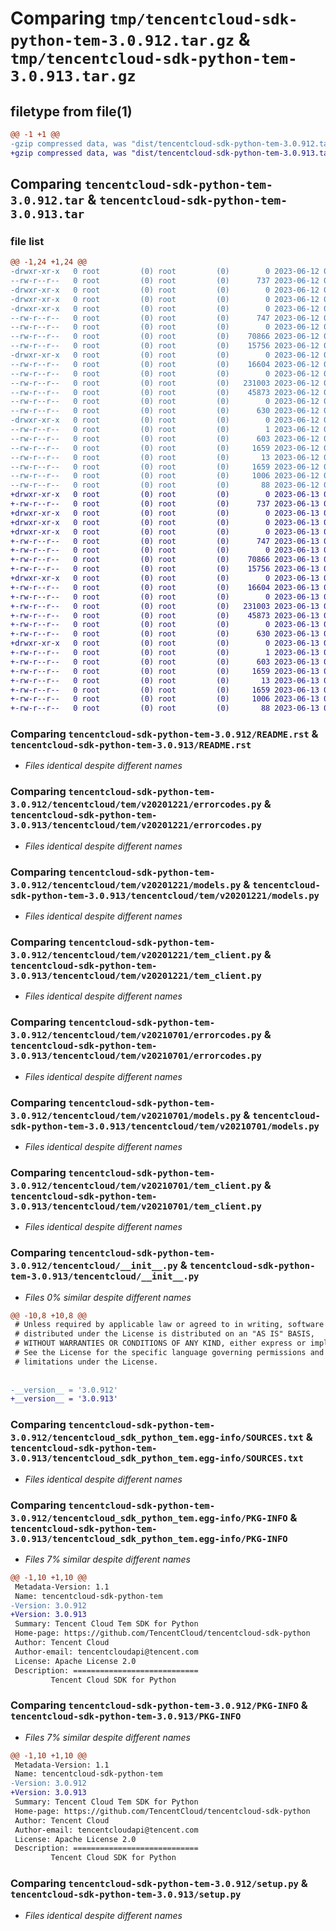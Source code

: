 # Comparing `tmp/tencentcloud-sdk-python-tem-3.0.912.tar.gz` & `tmp/tencentcloud-sdk-python-tem-3.0.913.tar.gz`

## filetype from file(1)

```diff
@@ -1 +1 @@
-gzip compressed data, was "dist/tencentcloud-sdk-python-tem-3.0.912.tar", last modified: Mon Jun 12 03:13:37 2023, max compression
+gzip compressed data, was "dist/tencentcloud-sdk-python-tem-3.0.913.tar", last modified: Tue Jun 13 02:26:39 2023, max compression
```

## Comparing `tencentcloud-sdk-python-tem-3.0.912.tar` & `tencentcloud-sdk-python-tem-3.0.913.tar`

### file list

```diff
@@ -1,24 +1,24 @@
-drwxr-xr-x   0 root         (0) root         (0)        0 2023-06-12 03:13:37.000000 tencentcloud-sdk-python-tem-3.0.912/
--rw-r--r--   0 root         (0) root         (0)      737 2023-06-12 03:13:37.000000 tencentcloud-sdk-python-tem-3.0.912/README.rst
-drwxr-xr-x   0 root         (0) root         (0)        0 2023-06-12 03:13:37.000000 tencentcloud-sdk-python-tem-3.0.912/tencentcloud/
-drwxr-xr-x   0 root         (0) root         (0)        0 2023-06-12 03:13:37.000000 tencentcloud-sdk-python-tem-3.0.912/tencentcloud/tem/
-drwxr-xr-x   0 root         (0) root         (0)        0 2023-06-12 03:13:37.000000 tencentcloud-sdk-python-tem-3.0.912/tencentcloud/tem/v20201221/
--rw-r--r--   0 root         (0) root         (0)      747 2023-06-12 03:13:37.000000 tencentcloud-sdk-python-tem-3.0.912/tencentcloud/tem/v20201221/errorcodes.py
--rw-r--r--   0 root         (0) root         (0)        0 2023-06-12 03:13:37.000000 tencentcloud-sdk-python-tem-3.0.912/tencentcloud/tem/v20201221/__init__.py
--rw-r--r--   0 root         (0) root         (0)    70866 2023-06-12 03:13:37.000000 tencentcloud-sdk-python-tem-3.0.912/tencentcloud/tem/v20201221/models.py
--rw-r--r--   0 root         (0) root         (0)    15756 2023-06-12 03:13:37.000000 tencentcloud-sdk-python-tem-3.0.912/tencentcloud/tem/v20201221/tem_client.py
-drwxr-xr-x   0 root         (0) root         (0)        0 2023-06-12 03:13:37.000000 tencentcloud-sdk-python-tem-3.0.912/tencentcloud/tem/v20210701/
--rw-r--r--   0 root         (0) root         (0)    16604 2023-06-12 03:13:37.000000 tencentcloud-sdk-python-tem-3.0.912/tencentcloud/tem/v20210701/errorcodes.py
--rw-r--r--   0 root         (0) root         (0)        0 2023-06-12 03:13:37.000000 tencentcloud-sdk-python-tem-3.0.912/tencentcloud/tem/v20210701/__init__.py
--rw-r--r--   0 root         (0) root         (0)   231003 2023-06-12 03:13:37.000000 tencentcloud-sdk-python-tem-3.0.912/tencentcloud/tem/v20210701/models.py
--rw-r--r--   0 root         (0) root         (0)    45873 2023-06-12 03:13:37.000000 tencentcloud-sdk-python-tem-3.0.912/tencentcloud/tem/v20210701/tem_client.py
--rw-r--r--   0 root         (0) root         (0)        0 2023-06-12 03:13:37.000000 tencentcloud-sdk-python-tem-3.0.912/tencentcloud/tem/__init__.py
--rw-r--r--   0 root         (0) root         (0)      630 2023-06-12 03:13:37.000000 tencentcloud-sdk-python-tem-3.0.912/tencentcloud/__init__.py
-drwxr-xr-x   0 root         (0) root         (0)        0 2023-06-12 03:13:37.000000 tencentcloud-sdk-python-tem-3.0.912/tencentcloud_sdk_python_tem.egg-info/
--rw-r--r--   0 root         (0) root         (0)        1 2023-06-12 03:13:37.000000 tencentcloud-sdk-python-tem-3.0.912/tencentcloud_sdk_python_tem.egg-info/dependency_links.txt
--rw-r--r--   0 root         (0) root         (0)      603 2023-06-12 03:13:37.000000 tencentcloud-sdk-python-tem-3.0.912/tencentcloud_sdk_python_tem.egg-info/SOURCES.txt
--rw-r--r--   0 root         (0) root         (0)     1659 2023-06-12 03:13:37.000000 tencentcloud-sdk-python-tem-3.0.912/tencentcloud_sdk_python_tem.egg-info/PKG-INFO
--rw-r--r--   0 root         (0) root         (0)       13 2023-06-12 03:13:37.000000 tencentcloud-sdk-python-tem-3.0.912/tencentcloud_sdk_python_tem.egg-info/top_level.txt
--rw-r--r--   0 root         (0) root         (0)     1659 2023-06-12 03:13:37.000000 tencentcloud-sdk-python-tem-3.0.912/PKG-INFO
--rw-r--r--   0 root         (0) root         (0)     1006 2023-06-12 03:13:37.000000 tencentcloud-sdk-python-tem-3.0.912/setup.py
--rw-r--r--   0 root         (0) root         (0)       88 2023-06-12 03:13:37.000000 tencentcloud-sdk-python-tem-3.0.912/setup.cfg
+drwxr-xr-x   0 root         (0) root         (0)        0 2023-06-13 02:26:39.000000 tencentcloud-sdk-python-tem-3.0.913/
+-rw-r--r--   0 root         (0) root         (0)      737 2023-06-13 02:26:39.000000 tencentcloud-sdk-python-tem-3.0.913/README.rst
+drwxr-xr-x   0 root         (0) root         (0)        0 2023-06-13 02:26:39.000000 tencentcloud-sdk-python-tem-3.0.913/tencentcloud/
+drwxr-xr-x   0 root         (0) root         (0)        0 2023-06-13 02:26:39.000000 tencentcloud-sdk-python-tem-3.0.913/tencentcloud/tem/
+drwxr-xr-x   0 root         (0) root         (0)        0 2023-06-13 02:26:39.000000 tencentcloud-sdk-python-tem-3.0.913/tencentcloud/tem/v20201221/
+-rw-r--r--   0 root         (0) root         (0)      747 2023-06-13 02:26:39.000000 tencentcloud-sdk-python-tem-3.0.913/tencentcloud/tem/v20201221/errorcodes.py
+-rw-r--r--   0 root         (0) root         (0)        0 2023-06-13 02:26:39.000000 tencentcloud-sdk-python-tem-3.0.913/tencentcloud/tem/v20201221/__init__.py
+-rw-r--r--   0 root         (0) root         (0)    70866 2023-06-13 02:26:39.000000 tencentcloud-sdk-python-tem-3.0.913/tencentcloud/tem/v20201221/models.py
+-rw-r--r--   0 root         (0) root         (0)    15756 2023-06-13 02:26:39.000000 tencentcloud-sdk-python-tem-3.0.913/tencentcloud/tem/v20201221/tem_client.py
+drwxr-xr-x   0 root         (0) root         (0)        0 2023-06-13 02:26:39.000000 tencentcloud-sdk-python-tem-3.0.913/tencentcloud/tem/v20210701/
+-rw-r--r--   0 root         (0) root         (0)    16604 2023-06-13 02:26:39.000000 tencentcloud-sdk-python-tem-3.0.913/tencentcloud/tem/v20210701/errorcodes.py
+-rw-r--r--   0 root         (0) root         (0)        0 2023-06-13 02:26:39.000000 tencentcloud-sdk-python-tem-3.0.913/tencentcloud/tem/v20210701/__init__.py
+-rw-r--r--   0 root         (0) root         (0)   231003 2023-06-13 02:26:39.000000 tencentcloud-sdk-python-tem-3.0.913/tencentcloud/tem/v20210701/models.py
+-rw-r--r--   0 root         (0) root         (0)    45873 2023-06-13 02:26:39.000000 tencentcloud-sdk-python-tem-3.0.913/tencentcloud/tem/v20210701/tem_client.py
+-rw-r--r--   0 root         (0) root         (0)        0 2023-06-13 02:26:39.000000 tencentcloud-sdk-python-tem-3.0.913/tencentcloud/tem/__init__.py
+-rw-r--r--   0 root         (0) root         (0)      630 2023-06-13 02:26:39.000000 tencentcloud-sdk-python-tem-3.0.913/tencentcloud/__init__.py
+drwxr-xr-x   0 root         (0) root         (0)        0 2023-06-13 02:26:39.000000 tencentcloud-sdk-python-tem-3.0.913/tencentcloud_sdk_python_tem.egg-info/
+-rw-r--r--   0 root         (0) root         (0)        1 2023-06-13 02:26:39.000000 tencentcloud-sdk-python-tem-3.0.913/tencentcloud_sdk_python_tem.egg-info/dependency_links.txt
+-rw-r--r--   0 root         (0) root         (0)      603 2023-06-13 02:26:39.000000 tencentcloud-sdk-python-tem-3.0.913/tencentcloud_sdk_python_tem.egg-info/SOURCES.txt
+-rw-r--r--   0 root         (0) root         (0)     1659 2023-06-13 02:26:39.000000 tencentcloud-sdk-python-tem-3.0.913/tencentcloud_sdk_python_tem.egg-info/PKG-INFO
+-rw-r--r--   0 root         (0) root         (0)       13 2023-06-13 02:26:39.000000 tencentcloud-sdk-python-tem-3.0.913/tencentcloud_sdk_python_tem.egg-info/top_level.txt
+-rw-r--r--   0 root         (0) root         (0)     1659 2023-06-13 02:26:39.000000 tencentcloud-sdk-python-tem-3.0.913/PKG-INFO
+-rw-r--r--   0 root         (0) root         (0)     1006 2023-06-13 02:26:39.000000 tencentcloud-sdk-python-tem-3.0.913/setup.py
+-rw-r--r--   0 root         (0) root         (0)       88 2023-06-13 02:26:39.000000 tencentcloud-sdk-python-tem-3.0.913/setup.cfg
```

### Comparing `tencentcloud-sdk-python-tem-3.0.912/README.rst` & `tencentcloud-sdk-python-tem-3.0.913/README.rst`

 * *Files identical despite different names*

### Comparing `tencentcloud-sdk-python-tem-3.0.912/tencentcloud/tem/v20201221/errorcodes.py` & `tencentcloud-sdk-python-tem-3.0.913/tencentcloud/tem/v20201221/errorcodes.py`

 * *Files identical despite different names*

### Comparing `tencentcloud-sdk-python-tem-3.0.912/tencentcloud/tem/v20201221/models.py` & `tencentcloud-sdk-python-tem-3.0.913/tencentcloud/tem/v20201221/models.py`

 * *Files identical despite different names*

### Comparing `tencentcloud-sdk-python-tem-3.0.912/tencentcloud/tem/v20201221/tem_client.py` & `tencentcloud-sdk-python-tem-3.0.913/tencentcloud/tem/v20201221/tem_client.py`

 * *Files identical despite different names*

### Comparing `tencentcloud-sdk-python-tem-3.0.912/tencentcloud/tem/v20210701/errorcodes.py` & `tencentcloud-sdk-python-tem-3.0.913/tencentcloud/tem/v20210701/errorcodes.py`

 * *Files identical despite different names*

### Comparing `tencentcloud-sdk-python-tem-3.0.912/tencentcloud/tem/v20210701/models.py` & `tencentcloud-sdk-python-tem-3.0.913/tencentcloud/tem/v20210701/models.py`

 * *Files identical despite different names*

### Comparing `tencentcloud-sdk-python-tem-3.0.912/tencentcloud/tem/v20210701/tem_client.py` & `tencentcloud-sdk-python-tem-3.0.913/tencentcloud/tem/v20210701/tem_client.py`

 * *Files identical despite different names*

### Comparing `tencentcloud-sdk-python-tem-3.0.912/tencentcloud/__init__.py` & `tencentcloud-sdk-python-tem-3.0.913/tencentcloud/__init__.py`

 * *Files 0% similar despite different names*

```diff
@@ -10,8 +10,8 @@
 # Unless required by applicable law or agreed to in writing, software
 # distributed under the License is distributed on an "AS IS" BASIS,
 # WITHOUT WARRANTIES OR CONDITIONS OF ANY KIND, either express or implied.
 # See the License for the specific language governing permissions and
 # limitations under the License.
 
 
-__version__ = '3.0.912'
+__version__ = '3.0.913'
```

### Comparing `tencentcloud-sdk-python-tem-3.0.912/tencentcloud_sdk_python_tem.egg-info/SOURCES.txt` & `tencentcloud-sdk-python-tem-3.0.913/tencentcloud_sdk_python_tem.egg-info/SOURCES.txt`

 * *Files identical despite different names*

### Comparing `tencentcloud-sdk-python-tem-3.0.912/tencentcloud_sdk_python_tem.egg-info/PKG-INFO` & `tencentcloud-sdk-python-tem-3.0.913/tencentcloud_sdk_python_tem.egg-info/PKG-INFO`

 * *Files 7% similar despite different names*

```diff
@@ -1,10 +1,10 @@
 Metadata-Version: 1.1
 Name: tencentcloud-sdk-python-tem
-Version: 3.0.912
+Version: 3.0.913
 Summary: Tencent Cloud Tem SDK for Python
 Home-page: https://github.com/TencentCloud/tencentcloud-sdk-python
 Author: Tencent Cloud
 Author-email: tencentcloudapi@tencent.com
 License: Apache License 2.0
 Description: ============================
         Tencent Cloud SDK for Python
```

### Comparing `tencentcloud-sdk-python-tem-3.0.912/PKG-INFO` & `tencentcloud-sdk-python-tem-3.0.913/PKG-INFO`

 * *Files 7% similar despite different names*

```diff
@@ -1,10 +1,10 @@
 Metadata-Version: 1.1
 Name: tencentcloud-sdk-python-tem
-Version: 3.0.912
+Version: 3.0.913
 Summary: Tencent Cloud Tem SDK for Python
 Home-page: https://github.com/TencentCloud/tencentcloud-sdk-python
 Author: Tencent Cloud
 Author-email: tencentcloudapi@tencent.com
 License: Apache License 2.0
 Description: ============================
         Tencent Cloud SDK for Python
```

### Comparing `tencentcloud-sdk-python-tem-3.0.912/setup.py` & `tencentcloud-sdk-python-tem-3.0.913/setup.py`

 * *Files identical despite different names*

